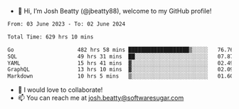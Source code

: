 - 👋 Hi, I’m Josh Beatty (@jbeatty88), welcome to my GitHub profile!

<!--START_SECTION:waka-->

```txt
From: 03 June 2023 - To: 02 June 2024

Total Time: 629 hrs 10 mins

Go                    482 hrs 58 mins ███████████████████▒░░░░░   76.76 %
SQL                   49 hrs 31 mins  ██░░░░░░░░░░░░░░░░░░░░░░░   07.87 %
YAML                  15 hrs 41 mins  ▓░░░░░░░░░░░░░░░░░░░░░░░░   02.49 %
GraphQL               13 hrs 10 mins  ▓░░░░░░░░░░░░░░░░░░░░░░░░   02.09 %
Markdown              10 hrs 5 mins   ▒░░░░░░░░░░░░░░░░░░░░░░░░   01.60 %
```

<!--END_SECTION:waka-->

- 💞️ I would love to collaborate!
- 📫 You can reach me at josh.beatty@softwaresugar.com

<!---
jbeatty88/jbeatty88 is a ✨ special ✨ repository because its `README.md` (this file) appears on your GitHub profile.
You can click the Preview link to take a look at your changes.
--->
